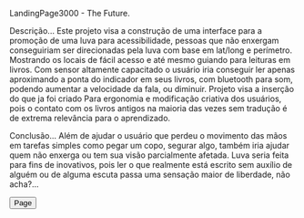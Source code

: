 LandingPage3000 - The Future.

Descrição...
Este projeto visa a construção de uma interface para a promoção de uma luva para acessibilidade,
pessoas que não enxergam conseguiriam ser direcionadas pela luva com base em lat/long e perímetro.
Mostrando os locais de fácil acesso e até mesmo guiando para leituras em livros. Com sensor altamente capacitado o usuário iria conseguir ler apenas aproximando
a ponta do indicador em seus livros, com bluetooth para som, podendo aumentar a velocidade da fala, ou diminuir. Projeto visa a inserção do que ja foi criado Para
ergonomia e modificação criativa dos usuários, pois o contato com os livros antigos na maioria das vezes sem tradução é de extrema relevância para o aprendizado.

Conclusão...
Além de ajudar o usuário que perdeu o movimento das mãos em tarefas simples como pegar um copo, segurar algo, também iria ajudar quem não enxerga ou tem sua visão
parcialmente afetada.
Luva seria feita para fins de inovativos, pois ler o que realmente está escrito sem auxílio de alguém ou de alguma escuta passa uma sensação maior de liberdade, não acha?...

<button href="index.html">Page</button>
